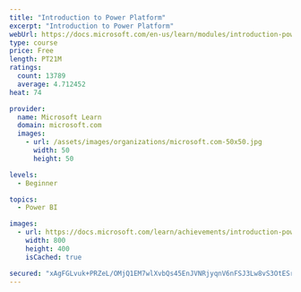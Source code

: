 ```yaml
---
title: "Introduction to Power Platform"
excerpt: "Introduction to Power Platform"
webUrl: https://docs.microsoft.com/en-us/learn/modules/introduction-power-platform/
type: course
price: Free
length: PT21M
ratings:
  count: 13789
  average: 4.712452
heat: 74

provider:
  name: Microsoft Learn
  domain: microsoft.com
  images:
    - url: /assets/images/organizations/microsoft.com-50x50.jpg
      width: 50
      height: 50

levels:
  - Beginner

topics:
  - Power BI

images:
  - url: https://docs.microsoft.com/learn/achievements/introduction-power-platform-social.png
    width: 800
    height: 400
    isCached: true

secured: "xAgFGLvuk+PRZeL/OMjQ1EM7wlXvbQs45EnJVNRjyqnV6nFSJ3Lw8vS3OtESrwxuM5CMW/ZRImVTzLd55Kr/Tzi61we3AuzdUYUHecT/OsGTR4aFOqygcovifNdna/Dv9/FAOqZYL3qROozfkAtAODH8l3KHZe7t2P/0FTXOKFcZXCxEihBzOrOfOCwsgOt7idLPq0bpQhzXpzW0shWc4X4QVKRN/T4Zm9qZqXnOENNyhq8q/zWoauVo+ethF96387K9Ne7TTzpzXMIs3zGudqiZqZif6WRqN8UzT0uxtWKZdklAFgmEiAMyW3yC+8313/Cihzx3R5ImpaxwbsZuwyYROTFCVoSNKta45LTxcbpTT18/n2etx2I4QPsvK4Fq0L9QWe1PJLcV2XHBqtBNKB827aN0MowIoLdle85legoXkQuXbjPRyrj4ZmQT073X;8pHo5xzPsgKFRDlOUXmmWQ=="
---
```


